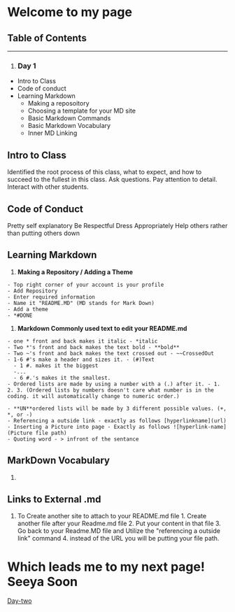 # Welcome to my page

## Table of Contents
--------------------
1. ### **Day 1** 
  - Intro to Class
  - Code of conduct
  - Learning Markdown
    - Making a reposoitory
    - Choosing a template for your MD site
    - Basic Markdown Commands
    - Basic Markdown Vocabulary
    - Inner MD Linking


## **Intro to Class**
Identified the root process of this class, what to expect, and how to succeed to the fullest in this class. 
Ask questions. 
Pay attention to detail.
Interact with other students.

## **Code of Conduct**
Pretty self explanatory 
Be Respectful 
Dress Appropriately 
Help others rather than putting others down

## Learning Markdown

  1. **Making a Repository / Adding a Theme**
    
    - Top right corner of your account is your profile
    - Add Repository
    - Enter required information
    - Name it "README.MD" (MD stands for Mark Down)
    - Add a theme
    - *#DONE
    
  1. **Markdown Commonly used text to edit your README.md**
    
    - one * front and back makes it italic - *italic
    - Two *'s front and back makes the text bold - **bold**
    - Two ~'s front and back makes the text crossed out - ~~CrossedOut
    - 1-6 #'s make a header and sizes it. - (#)Text 
      - 1 #. makes it the biggest
      -...
      - 6 #.'s makes it the smallest.
    - Ordered lists are made by using a number with a (.) after it. - 1. 2. 3. (Ordered lists by numbers doesn't care what number is in the coding. it will automatically change to numeric order.)
     
    - **UN**ordered lists will be made by 3 different possible values. (+, *, or -)
    - Referencing a outside link - exactly as follows [hyperlinkname](url) 
    - Inserting a Picture into page - Exactly as follows ![hyperlink-name](Picture file path)
    - Quoting word - > infront of the sentance 

## **MarkDown Vocabulary**

  1. 
  
## **Links to External .md**
  1. To Create another site to attach to your README.md file
    1. Create another file after your Readme.md file
    2. Put your content in that file
    3. Go back to your Readme.MD file and Utilize the "referencing a outside link" command
    4. instead of the URL you will be putting your file path.
    
 # **Which leads me to my next page! Seeya Soon**
 
  [Day-two](Reading-Notes/Day-Two-Fun.md)
    

